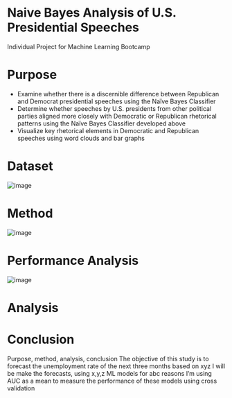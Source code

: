 # Naive Bayes Analysis of U.S. Presidential Speeches
Individual Project for Machine Learning Bootcamp

# Purpose
- Examine whether there is a discernible difference between Republican and Democrat presidential speeches using the Naïve Bayes Classifier
- Determine whether speeches by U.S. presidents from other political parties aligned more closely with Democratic or Republican rhetorical patterns using the Naïve Bayes Classifier developed above
- Visualize key rhetorical elements in Democratic and Republican speeches using word clouds and bar graphs

# Dataset
![image](https://github.com/ryan-hk-koo/naive_bayes_analysis_of_u.s._presidential_speeches/assets/143580734/43c35d8d-cbf1-431f-a882-8a06b0213f08)

# Method 
![image](https://github.com/ryan-hk-koo/naive_bayes_analysis_of_u.s._presidential_speeches/assets/143580734/5b5a731c-fba6-480e-94f2-1e1dbe02694f)

# Performance Analysis
![image](https://github.com/ryan-hk-koo/naive_bayes_analysis_of_u.s._presidential_speeches/assets/143580734/899d8a4a-ef23-400b-84ee-63faa3e15aa3)

# Analysis

# Conclusion



Purpose, method, analysis, conclusion
The objective of this study is to forecast the unemployment rate of the next three months based on xyz
I will be make the forecasts, using x,y,z ML models for abc reasons
I’m using AUC as a mean to measure the performance of these models using cross validation





